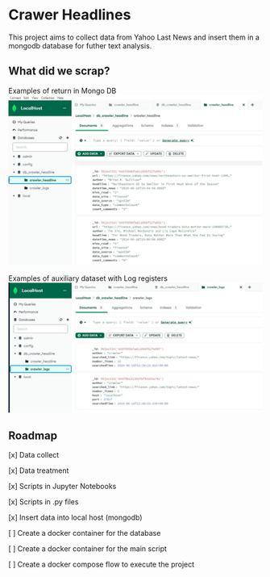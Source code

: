 # Crawer Headlines
This project aims to collect data from Yahoo Last News and insert them in a mongodb database for futher text analysis.

## What did we scrap?
Examples of return in Mongo DB
![Examples of return in Mongo DB](docs/images/crawler-headline.jpg)

Examples of auxiliary dataset with Log registers
![Examples of auxiliary dataset with Log registers](docs/images/crawler-logs.jpg)

## Roadmap
[x] Data collect

[x] Data treatment

[x] Scripts in Jupyter Notebooks

[x] Scripts in .py files 

[x] Insert data into local host (mongodb)

[ ] Create a docker container for the database

[ ] Create a docker container for the main script

[ ] Create a docker compose flow to execute the project